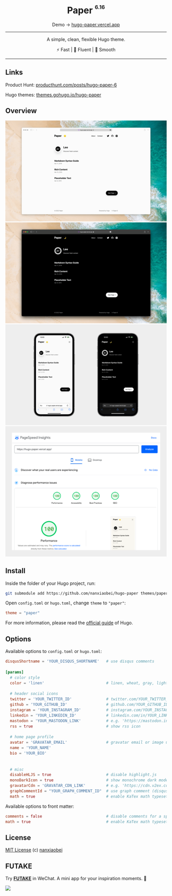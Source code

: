 <div align="center">
<h1>Paper <sup><sup><sub>6.16</sub></sup></sup></h1>

Demo → [hugo-paper.vercel.app](https://hugo-paper.vercel.app/)

<hr />

A simple, clean, flexible Hugo theme.

⚡️ Fast | 📸 Fluent | 🫙 Smooth

</div>

---

## Links

Product Hunt: [producthunt.com/posts/hugo-paper-6](https://www.producthunt.com/posts/hugo-paper-6)

Hugo themes: [themes.gohugo.io/hugo-paper](https://themes.gohugo.io/hugo-paper/)

## Overview

![](./images/screenshot.png)
![](./images/screenshot_dark.png)
![](./images/screenshot_mobile.png)
![](./images/pagespeed.png)

## Install

Inside the folder of your Hugo project, run:

```bash
git submodule add https://github.com/nanxiaobei/hugo-paper themes/paper
```

Open `config.toml` or `hugo.toml`, change `theme` to `"paper"`:

```toml
theme = "paper"
```

For more information, please read the [official guide](https://gohugo.io/getting-started/quick-start/#step-3-add-a-theme) of Hugo.

## Options

Available options to `config.toml` or `hugo.toml`:

```toml
disqusShortname = 'YOUR_DISQUS_SHORTNAME'   # use disqus comments

[params]
  # color style
  color = 'linen'                           # linen, wheat, gray, light

  # header social icons
  twitter = 'YOUR_TWITTER_ID'               # twitter.com/YOUR_TWITTER_ID
  github = 'YOUR_GITHUB_ID'                 # github.com/YOUR_GITHUB_ID
  instagram = 'YOUR_INSTAGRAM_ID'           # instagram.com/YOUR_INSTAGRAM_ID
  linkedin = 'YOUR_LINKEDIN_ID'             # linkedin.com/in/YOUR_LINKEDIN_ID
  mastodon = 'YOUR_MASTODON_LINK'           # e.g. 'https://mastodon.instance/@xxx'
  rss = true                                # show rss icon

  # home page profile
  avatar = 'GRAVATAR_EMAIL'                 # gravatar email or image url
  name = 'YOUR_NAME'
  bio = 'YOUR_BIO'


  # misc
  disableHLJS = true                        # disable highlight.js
  monoDarkIcon = true                       # show monochrome dark mode icon
  gravatarCdn = 'GRAVATAR_CDN_LINK'         # e.g. 'https://cdn.v2ex.com/gravatar/'
  graphCommentId = "YOUR_GRAPH_COMMENT_ID"  # use graph comment (disqus alternative)
  math = true                               # enable KaTex math typesetting globally
```

Available options to front matter:

```toml
comments = false                            # disable comments for a specific page
math = true                                 # enable KaTex math typesetting for a specific page
```

## License

[MIT License](https://github.com/nanxiaobei/hugo-paper/blob/main/LICENSE) (c) [nanxiaobei](https://lee.so/)

## FUTAKE

Try [**FUTAKE**](https://sotake.com/futake) in WeChat. A mini app for your inspiration moments. 🌈

![](https://s3.bmp.ovh/imgs/2022/07/21/452dd47aeb790abd.png)
